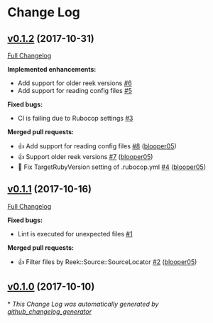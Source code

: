 # Change Log

## [v0.1.2](https://github.com/blooper05/danger-reek/tree/v0.1.2) (2017-10-31)
[Full Changelog](https://github.com/blooper05/danger-reek/compare/v0.1.1...v0.1.2)

**Implemented enhancements:**

- Add support for older reek versions [\#6](https://github.com/blooper05/danger-reek/issues/6)
- Add support for reading config files [\#5](https://github.com/blooper05/danger-reek/issues/5)

**Fixed bugs:**

- CI is failing due to Rubocop settings [\#3](https://github.com/blooper05/danger-reek/issues/3)

**Merged pull requests:**

- :+1: Add support for reading config files [\#8](https://github.com/blooper05/danger-reek/pull/8) ([blooper05](https://github.com/blooper05))
- :+1: Support older reek versions [\#7](https://github.com/blooper05/danger-reek/pull/7) ([blooper05](https://github.com/blooper05))
- :bug: Fix TargetRubyVersion setting of .rubocop.yml [\#4](https://github.com/blooper05/danger-reek/pull/4) ([blooper05](https://github.com/blooper05))

## [v0.1.1](https://github.com/blooper05/danger-reek/tree/v0.1.1) (2017-10-16)
[Full Changelog](https://github.com/blooper05/danger-reek/compare/v0.1.0...v0.1.1)

**Fixed bugs:**

- Lint is executed for unexpected files [\#1](https://github.com/blooper05/danger-reek/issues/1)

**Merged pull requests:**

- :+1: Filter files by Reek::Source::SourceLocator [\#2](https://github.com/blooper05/danger-reek/pull/2) ([blooper05](https://github.com/blooper05))

## [v0.1.0](https://github.com/blooper05/danger-reek/tree/v0.1.0) (2017-10-10)


\* *This Change Log was automatically generated by [github_changelog_generator](https://github.com/skywinder/Github-Changelog-Generator)*